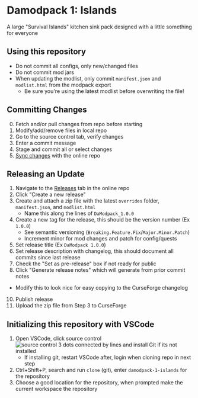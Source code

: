# Damodpack 1: Islands
A large "Survival Islands" kitchen sink pack designed with a little something for everyone

## Using this repository
- Do not commit all configs, only new/changed files
- Do not commit mod jars
- When updating the modlist, only commit `manifest.json` and `modlist.html` from the modpack export
  - Be sure you're using the latest modlist before overwriting the file!

## Committing Changes
0. Fetch and/or pull changes from repo before starting
1. Modify/add/remove files in local repo
2. Go to the source control tab, verify changes
3. Enter a commit message
4. Stage and commit all or select changes
5. <ins>Sync changes</ins> with the online repo

## Releasing an Update
1. Navigate to the [Releases](https://github.com/RoarkCats/damodpack-1-islands/releases) tab in the online repo
2. Click "Create a new release"
3. Create and attach a zip file with the latest `overrides` folder, `manifest.json`, and `modlist.html`
   - Name this along the lines of `DaModpack_1.0.0`
4. Create a new tag for the release, this should be the version number (Ex `1.0.0`)
   - See semantic versioning (`Breaking.Feature.Fix`/`Major.Minor.Patch`)
   - Increment minor for mod changes and patch for config/quests 
5. Set release title (Ex `DaModpack 1.0.0`)
6. Set release description with changelog, this should document all commits since last release
7. Check the "Set as pre-release" box if not ready for public
8. Click "Generate release notes" which will generate from prior commit notes
  - Modify this to look nice for easy copying to the CurseForge changelog
10. Publish release
11. Upload the zip file from Step 3 to CurseForge

## Initializing this repository with VSCode
1. Open VSCode, click source control ![source control 3 dots connected by lines](https://github.com/user-attachments/assets/460be682-14b6-4328-9e1f-a299009607ce)
 and install Git if its not installed
    - If installing git, restart VSCode after, login when cloning repo in next step
3. Ctrl+Shift+P, search and run `clone` (git), enter `damodpack-1-islands` for the repository
4. Choose a good location for the repository, when prompted make the current workspace the repository

